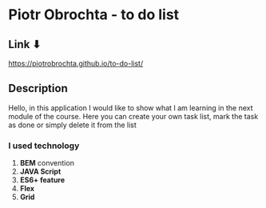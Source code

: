 # Piotr Obrochta - to do list
## Link ⬇
https://piotrobrochta.github.io/to-do-list/
## Description
Hello, in this application I would like to show what I am learning in the next module of the course. Here you can create your own task list, mark the task as done or simply delete it from the list

### I used technology 

1. **BEM** convention 
2. **JAVA Script**
3. **ES6+ feature** 
4. **Flex**
5. **Grid**
